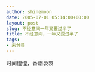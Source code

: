 ```yaml
---
author: shinemoon
date: 2005-07-01 05:14:00+00:00
layout: post
slug: 不经意间一年又要过半了
title: 不经意间，一年又要过半了
tags:
- 未分类
---
```


时间惶惶，香烟袅袅
